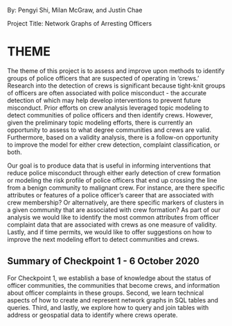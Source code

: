 By: Pengyi Shi, Milan McGraw, and Justin Chae

Project Title: Network Graphs of Arresting Officers 

# THEME

The theme of this project is to assess and improve upon methods to identify groups of police officers that are suspected of operating in ‘crews.’ Research into the detection of crews is significant because tight-knit groups of officers are often associated with police misconduct - the accurate detection of which may help develop interventions to prevent future misconduct. Prior efforts on crew analysis leveraged topic modeling to detect communities of police officers and then identify crews. However, given the preliminary topic modeling efforts, there is currently an opportunity to assess to what degree communities and crews are valid. Furthermore, based on a validity analysis, there is a follow-on opportunity to improve the model for either crew detection, complaint classification, or both. 

Our goal is to produce data that is useful in informing interventions that reduce police misconduct through either early detection of crew formation or modeling the risk profile of police officers that end up crossing the line from a benign community to malignant crew. For instance, are there specific attributes or features of a police officer’s career that are associated with crew membership? Or alternatively, are there specific markers of clusters in a given community that are associated with crew formation? As part of our analysis we would like to identify the most common attributes from officer complaint data that are associated with crews as one measure of validity. Lastly, and if time permits, we would like to offer suggestions on how to improve the next modeling effort to detect communities and crews. 


## Summary of Checkpoint 1 - 6 October 2020

For Checkpoint 1, we establish a base of knowledge about the status of officer communities, the communities that become crews, and information about officer complaints in these groups.  Second, we learn technical aspects of how to create and represent network graphs in SQL tables and queries. Third, and lastly, we explore how to query and join tables with address or geospatial data to identify where crews operate.


